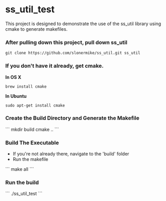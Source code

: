 # ss_util_test

This project is designed to demonstrate the use of the ss_util library using cmake to generate makefiles.

<h3>After pulling down this project, pull down ss_util</h3>

```
git clone https://github.com/slonermike/ss_util.git ss_util
```

<h3>If you don't have it already, get cmake.</h3>

<b>In OS X</b>
```
brew install cmake
```
<b>In Ubuntu</b>
```
sudo apt-get install cmake
```

<h3>Create the Build Directory and Generate the Makefile</h3>
```
mkdir build
cmake ..
```

<h3>Build The Executable</h3>
<ul>
  <li>If you're not already there, navigate to the 'build' folder</li>
  <li>Run the makefile</li>
</ul>
```
make all
```

<h3>Run the build</h3>
```
./ss_util_test
```
